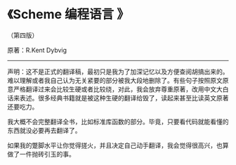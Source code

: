 # 《Scheme 编程语言 》

（第四版）

原著：R.Kent Dybvig

--------
声明：这不是正式的翻译稿，最初只是我为了加深记忆以及方便查阅胡搞出来的。难以理解或者我自己认为无关紧要的部分被我大段地删除了。有些句子按照原文原意严格翻译过来会比较生硬或者比较绕，对此，我会放弃尊重原著，改用中文大白话来表述。很多经典书籍就是被这种生硬的翻译给毁了，读起来甚至比读英文原著还要吃力。

我大概不会完整翻译全书，比如标准库函数的部分。毕竟，只要看代码就能看懂的东西就没必要再去翻译了。

如果我的蹩脚水平让你觉得搓火，并且决定自己动手翻译，我会觉得很高兴，也算做了一件抛砖引玉的事。
